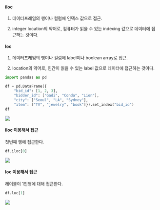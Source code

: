 #### iloc 

1. 데이터프레임의 행이나 컬럼에 인덱스 값으로 접근.

2. integer location의 약어로, 컴퓨터가 읽을 수 있는 indexing 값으로 데이터에 접근하는 것이다.

#### loc

1. 데이터프레임의 행이나 컬럼에 label이나 boolean array로 접근.

2. location의 약어로, 인간이 읽을 수 있는 label 값으로 데이터에 접근하는 것이다.

```python
import pandas as pd

df = pd.DataFrame({
    "bid_id": [1, 2, 3],
    "bidder_id": ["Gadi", "Conda", "Lion"],
    "city": ["Seoul", "LA", "Sydney"],
    "item": ["TV", "jewelry", "book"]}).set_index("bid_id")
df
```
<img src="https://img1.daumcdn.net/thumb/R1280x0/?scode=mtistory2&fname=https%3A%2F%2Fblog.kakaocdn.net%2Fdn%2FdIHsHe%2FbtqX1pBwG7Q%2FyynKb2iKWqivlMerU1qve1%2Fimg.png">

#### iloc 이용해서 접근
첫번째 행에 접근한다.
```python
df.iloc[0]
```
<img src="https://img1.daumcdn.net/thumb/R1280x0/?scode=mtistory2&fname=https%3A%2F%2Fblog.kakaocdn.net%2Fdn%2FcgJRDW%2FbtqX6gYjjfv%2FK1LocCOH7okhEqEEd6fCUk%2Fimg.png">

#### loc 이용해서 접근
레이블이 1인행에 대해 접근한다.
```python
df.loc[1]
```
<img src="https://img1.daumcdn.net/thumb/R1280x0/?scode=mtistory2&fname=https%3A%2F%2Fblog.kakaocdn.net%2Fdn%2FbVwn0E%2FbtqXXiYeDME%2FVwxCAeJv07njkrWOrb44uK%2Fimg.png">

